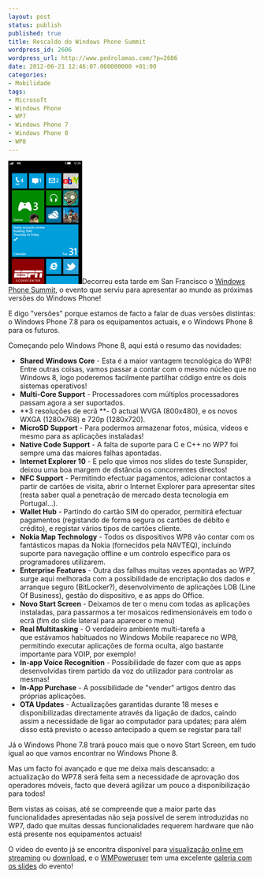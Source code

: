 ```yaml
---
layout: post
status: publish
published: true
title: Rescaldo do Windows Phone Summit
wordpress_id: 2606
wordpress_url: http://www.pedrolamas.com/?p=2606
date: 2012-06-21 12:46:07.000000000 +01:00
categories:
- Mobilidade
tags:
- Microsoft
- Windows Phone
- WP7
- Windows Phone 7
- Windows Phone 8
- WP8
---
```

[![](/wp-content/uploads/2012/06/Windows-Phone-New-Start-Screen-Thumb.png "Windows Phone New Start Screen")](/wp-content/uploads/2012/06/Windows-Phone-New-Start-Screen.png)Decorreu esta tarde em San Francisco o [Windows Phone Summit](http://channel9.msdn.com/Events/Windows-Phone/Summit), o evento que serviu para apresentar ao mundo as próximas versões do Windows Phone!

E digo "versões" porque estamos de facto a falar de duas versões distintas: o Windows Phone 7.8 para os equipamentos actuais, e o Windows Phone 8 para os futuros.

Começando pelo Windows Phone 8, aqui está o resumo das novidades:

-   **Shared Windows Core** - Esta é a maior vantagem tecnológica do WP8! Entre outras coisas, vamos passar a contar com o mesmo núcleo que no Windows 8, logo poderemos facilmente partilhar código entre os dois sistemas operativos!
-   **Multi-Core Support** - Processadores com múltiplos processadores passam agora a ser suportados.
-   **3 resoluções de ecrã **- O actual WVGA (800x480), e os novos WXGA (1280x768) e 720p (1280x720).
-   **MicroSD Support** - Para podermos armazenar fotos, música, vídeos e mesmo para as aplicações instaladas!
-   **Native Code Support** - A falta de suporte para C e C++ no WP7 foi sempre uma das maiores falhas apontadas.
-   **Internet Explorer 10** - E pelo que vimos nos slides do teste Sunspider, deixou uma boa margem de distância os concorrentes directos!
-   **NFC Support** - Permitindo efectuar pagamentos, adicionar contactos a partir de cartões de visita, abrir o Internet Explorer para apresentar sites (resta saber qual a penetração de mercado desta tecnologia em Portugal...).
-   **Wallet Hub** - Partindo do cartão SIM do operador, permitirá efectuar pagamentos (registando de forma segura os cartões de débito e crédito), e registar vários tipos de cartões cliente.
-   **Nokia Map Technology** - Todos os dispositivos WP8 vão contar com os fantásticos mapas da Nokia (fornecidos pela NAVTEQ), incluindo suporte para navegação offline e um controlo específico para os programadores utilizarem.
-   **Enterprise Features** - Outra das falhas muitas vezes apontadas ao WP7, surge aqui melhorada com a possibilidade de encriptação dos dados e arranque seguro (BitLocker?), desenvolvimento de aplicações LOB (Line Of Business), gestão do dispositivo, e as apps do Office.
-   **Novo Start Screen** - Deixamos de ter o menu com todas as aplicações instaladas, para passarmos a ter mosaicos redimensionáveis em todo o ecrã (fim do slide lateral para aparecer o menu)
-   **Real Multitasking** - O verdadeiro ambiente multi-tarefa a que estávamos habituados no Windows Mobile reaparece no WP8, permitindo executar aplicações de forma oculta, algo bastante importante para VOIP, por exemplo!
-   **In-app Voice Recognition** - Possibilidade de fazer com que as apps desenvolvidas tirem partido da voz do utilizador para controlar as mesmas!
-   **In-App Purchase** - A possibilidade de "vender" artigos dentro das próprias aplicações.
-   **OTA Updates** - Actualizações garantidas durante 18 meses e disponibilizadas directamente através da ligação de dados, caindo assim a necessidade de ligar ao computador para updates; para além disso está previsto o acesso antecipado a quem se registar para tal!

Já o Windows Phone 7.8 trará pouco mais que o novo Start Screen, em tudo igual ao que vamos encontrar no Windows Phone 8.

Mas um facto foi avançado e que me deixa mais descansado: a actualização do WP7.8 será feita sem a necessidade de aprovação dos operadores móveis, facto que deverá agilizar um pouco a disponibilização para todos!

Bem vistas as coisas, até se compreende que a maior parte das funcionalidades apresentadas não seja possível de serem introduzidas no WP7, dado que muitas dessas funcionalidades requerem hardware que não está presente nos equipamentos actuais!

O vídeo do evento já se encontra disponível para [visualização online em streaming](http://channel9.msdn.com/Events/Windows-Phone/Summit) ou [download](http://cdn-smooth.ms-studiosmedia.com/events/06202012/windows_phone_8.wmv), e o [WMPoweruser](http://wmpoweruser.com/) tem uma excelente [galeria com os slides](http://wmpoweruser.com/windows-phone-8-slide-gallery/) do evento!
